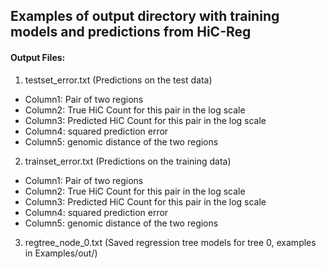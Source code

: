 ## Examples of output directory with training models and predictions from HiC-Reg
#### Output Files:
1. testset_error.txt
(Predictions on the test data)
- Column1: Pair of two regions
- Column2: True HiC Count for this pair in the log scale 	
- Column3: Predicted HiC Count for this pair in the log scale 	
- Column4: squared prediction error
- Column5: genomic distance of the two regions

2. trainset_error.txt
(Predictions on the training data)
- Column1: Pair of two regions
- Column2: True HiC Count for this pair in the log scale 	
- Column3: Predicted HiC Count for this pair in the log scale 	
- Column4: squared prediction error
- Column5: genomic distance of the two regions

3. regtree_node_0.txt
(Saved regression tree models for tree 0, examples in Examples/out/)




